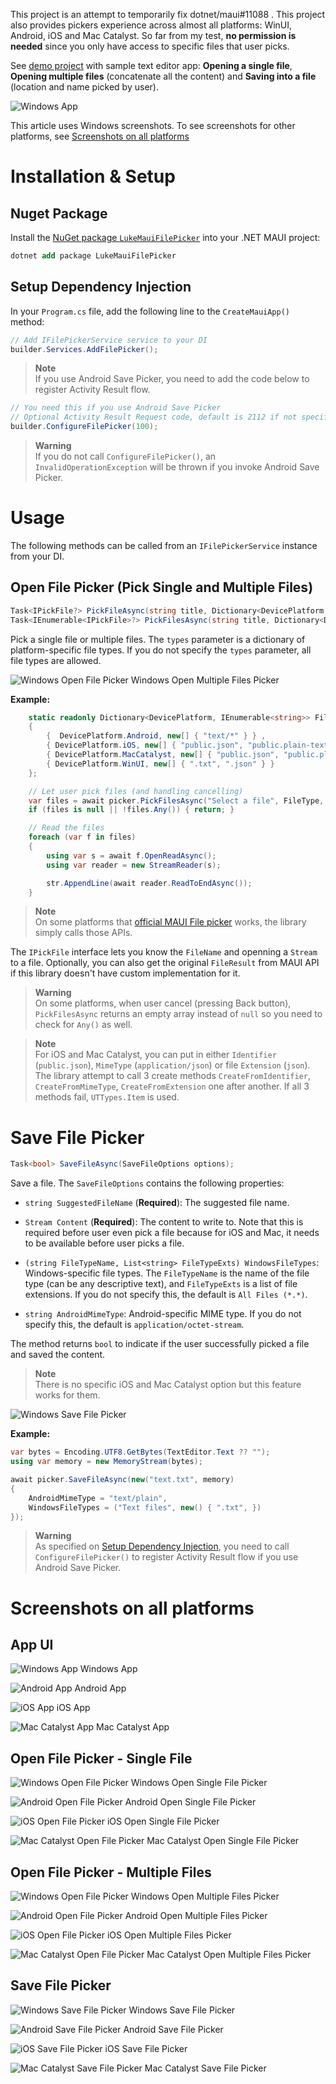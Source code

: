 This project is an attempt to temporarily fix dotnet/maui#11088 . This project also provides pickers experience across almost all platforms: WinUI, Android, iOS and Mac Catalyst. So far from my test, **no permission is needed** since you only have access to specific files that user picks.

See [demo project](./LukeMauiFilePicker.Demo/) with sample text editor app: **Opening a single file**, **Opening multiple files** (concatenate all the content) and **Saving into a file** (location and name picked by user).

![Windows App](./imgs/win-app.png)

This article uses Windows screenshots. To see screenshots for other platforms, see [Screenshots on all platforms](#screenshots-on-all-platforms)

# Installation & Setup

## Nuget Package

Install the [NuGet package `LukeMauiFilePicker`](https://www.nuget.org/packages/LukeMauiFilePicker) into your .NET MAUI project:

```ps
dotnet add package LukeMauiFilePicker
```

## Setup Dependency Injection

In your `Program.cs` file, add the following line to the `CreateMauiApp()` method:

```cs
// Add IFilePickerService service to your DI
builder.Services.AddFilePicker();
```

> **Note**  
> If you use Android Save Picker, you need to add the code below to register Activity Result flow.

```cs
// You need this if you use Android Save Picker
// Optional Activity Result Request code, default is 2112 if not specified
builder.ConfigureFilePicker(100);
```

> **Warning**  
> If you do not call `ConfigureFilePicker()`, an `InvalidOperationException` will be thrown if you invoke Android Save Picker.

# Usage

The following methods can be called from an `IFilePickerService` instance from your DI.

## Open File Picker (Pick Single and Multiple Files)

```cs
Task<IPickFile?> PickFileAsync(string title, Dictionary<DevicePlatform, IEnumerable<string>>? types);
Task<IEnumerable<IPickFile>?> PickFilesAsync(string title, Dictionary<DevicePlatform, IEnumerable<string>>? types, bool multiple);
```

Pick a single file or multiple files. The `types` parameter is a dictionary of platform-specific file types. If you do not specify the `types` parameter, all file types are allowed.

![Windows Open File Picker](./imgs/win-pick-multi.png)
Windows Open Multiple Files Picker

**Example:**

```cs
    static readonly Dictionary<DevicePlatform, IEnumerable<string>> FileType = new()
    {
        {  DevicePlatform.Android, new[] { "text/*" } } ,
        { DevicePlatform.iOS, new[] { "public.json", "public.plain-text" } },
        { DevicePlatform.MacCatalyst, new[] { "public.json", "public.plain-text" } },
        { DevicePlatform.WinUI, new[] { ".txt", ".json" } }
    };

    // Let user pick files (and handling cancelling)
    var files = await picker.PickFilesAsync("Select a file", FileType, true);
    if (files is null || !files.Any()) { return; }

    // Read the files
    foreach (var f in files)
    {
        using var s = await f.OpenReadAsync();
        using var reader = new StreamReader(s);

        str.AppendLine(await reader.ReadToEndAsync());
    }
```

> **Note**  
> On some platforms that [official MAUI File picker](https://learn.microsoft.com/en-us/dotnet/maui/platform-integration/storage/file-picker) works, the library simply calls those APIs.

The `IPickFile` interface lets you know the `FileName` and openning a `Stream` to a file. Optionally, you can also get the original `FileResult` from MAUI API if this library doesn't have custom implementation for it.

> **Warning**  
> On some platforms, when user cancel (pressing Back button), `PickFilesAsync` returns an empty array instead of `null` so you need to check for `Any()` as well.

> **Note**  
> For iOS and Mac Catalyst, you can put in either `Identifier` (`public.json`), `MimeType` (`application/json`) or file `Extension` (`json`). The library attempt to call 3 create methods `CreateFromIdentifier`, `CreateFromMimeType`, `CreateFromExtension` one after another. If all 3 methods fail, `UTTypes.Item` is used.

# Save File Picker

```cs
Task<bool> SaveFileAsync(SaveFileOptions options);
```

Save a file. The `SaveFileOptions` contains the following properties:

- `string SuggestedFileName` (**Required**): The suggested file name.

- `Stream Content` (**Required**): The content to write to. Note that this is required before user even pick a file because for iOS and Mac, it needs to be available before user picks a file.

- `(string FileTypeName, List<string> FileTypeExts) WindowsFileTypes`: Windows-specific file types. The `FileTypeName` is the name of the file type (can be any descriptive text), and `FileTypeExts` is a list of file extensions. If you do not specify this, the default is `All Files (*.*)`.

- `string AndroidMimeType`: Android-specific MIME type. If you do not specify this, the default is `application/octet-stream`.

The method returns `bool` to indicate if the user successfully picked a file and saved the content.

> **Note**  
> There is no specific iOS and Mac Catalyst option but this feature works for them.

![Windows Save File Picker](./imgs/win-save.png)

**Example:**

```cs
var bytes = Encoding.UTF8.GetBytes(TextEditor.Text ?? "");
using var memory = new MemoryStream(bytes);

await picker.SaveFileAsync(new("text.txt", memory)
{
    AndroidMimeType = "text/plain",
    WindowsFileTypes = ("Text files", new() { ".txt", })
});
```

> **Warning**  
> As specified on [Setup Dependency Injection](#setup-dependency-injection), you need to call `ConfigureFilePicker()` to register Activity Result flow if you use Android Save Picker.

# Screenshots on all platforms

## App UI

![Windows App](./imgs/win-app.png)
Windows App

![Android App](./imgs/and-ui.png)
Android App

![iOS App](./imgs/ios-ui.png)
iOS App

![Mac Catalyst App](./imgs/mac-ui.png)
Mac Catalyst App

## Open File Picker - Single File

![Windows Open File Picker](./imgs/win-pick-single.png)
Windows Open Single File Picker

![Android Open File Picker](./imgs/and-pick-single.png)
Android Open Single File Picker

![iOS Open File Picker](./imgs/ios-pick-single.png)
iOS Open Single File Picker

![Mac Catalyst Open File Picker](./imgs/mac-pick-single.png)
Mac Catalyst Open Single File Picker

## Open File Picker - Multiple Files

![Windows Open File Picker](./imgs/win-pick-multi.png)
Windows Open Multiple Files Picker

![Android Open File Picker](./imgs/and-pick-multi.png)
Android Open Multiple Files Picker

![iOS Open File Picker](./imgs/ios-pick-multi.png)
iOS Open Multiple Files Picker

![Mac Catalyst Open File Picker](./imgs/mac-pick-multi.png)
Mac Catalyst Open Multiple Files Picker

## Save File Picker

![Windows Save File Picker](./imgs/win-save.png)
Windows Save File Picker

![Android Save File Picker](./imgs/and-save.png)
Android Save File Picker

![iOS Save File Picker](./imgs/ios-save.png)
iOS Save File Picker

![Mac Catalyst Save File Picker](./imgs/mac-save.png)
Mac Catalyst Save File Picker
